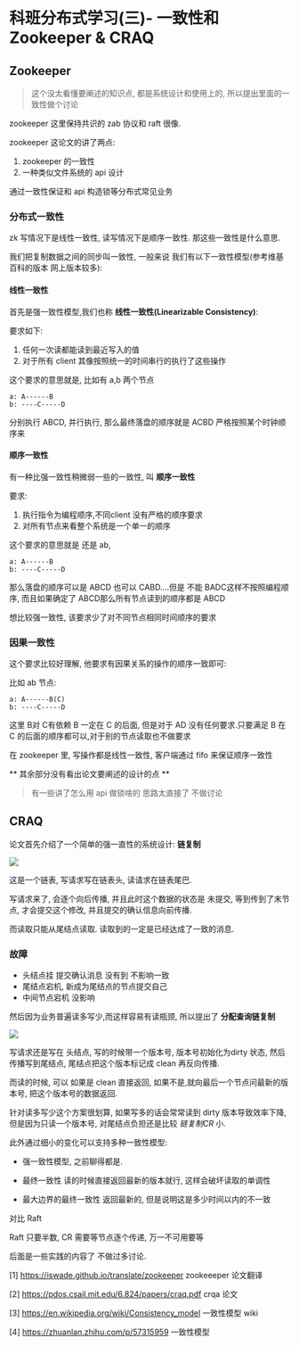 <!--
 * @Author: your name
 * @Date: 2020-06-10 16:19:25
 * @LastEditTime: 2020-06-11 23:31:58
 * @LastEditors: Please set LastEditors
 * @Description: In User Settings Edit
 * @FilePath: /code_note/分布式/分布式学习笔记(三).md
--> 
# 科班分布式学习(三)-  一致性和Zookeeper & CRAQ

## Zookeeper

> 这个没太看懂要阐述的知识点, 都是系统设计和使用上的, 所以提出里面的一致性做个讨论

zookeeper 这里保持共识的 zab 协议和 raft 很像.

zookeeper 这论文的讲了两点:

1. zookeeper 的一致性
2. 一种类似文件系统的 api 设计

通过一致性保证和 api 构造锁等分布式常见业务

### 分布式一致性

zk 写情况下是线性一致性, 读写情况下是顺序一致性. 那这些一致性是什么意思.

我们把复制数据之间的同步叫一致性, 一般来说 我们有以下一致性模型(参考维基百科的版本 网上版本较多):

#### 线性一致性

首先是强一致性模型,我们也称 **线性一致性(Linearizable Consistency)**:

要求如下:

1. 任何一次读都能读到最近写入的值 
2. 对于所有 client 其像按照统一的时间串行的执行了这些操作

这个要求的意思就是, 比如有 a,b 两个节点

```
a: A------B
b: ----C-----D
```

分别执行 ABCD, 并行执行, 那么最终落盘的顺序就是 ACBD 严格按照某个时钟顺序来

#### 顺序一致性

有一种比强一致性稍微弱一些的一致性, 叫 **顺序一致性**

要求:

1. 执行指令为编程顺序,不同client 没有严格的顺序要求
2. 对所有节点来看整个系统是一个单一的顺序

这个要求的意思就是 还是 ab,

```
a: A------B
b: ----C-----D
```

那么落盘的顺序可以是 ABCD 也可以 CABD....但是 不能 BADC这样不按照编程顺序, 而且如果确定了 ABCD那么所有节点读到的顺序都是 ABCD

想比较强一致性, 该要求少了对不同节点相同时间顺序的要求


### 因果一致性

这个要求比较好理解, 他要求有因果关系的操作的顺序一致即可:

比如 ab 节点:

```
a: A------B(C)
b: ----C-----D
```

这里 B对 C有依赖 B 一定在 C 的后面, 但是对于 AD 没有任何要求.只要满足 B 在 C 的后面的顺序都可以,对于别的节点读取也不做要求

在 zookeeper 里, 写操作都是线性一致性, 客户端通过 fifo 来保证顺序一致性


** 其余部分没有看出论文要阐述的设计的点 **

> 有一些讲了怎么用 api 做锁啥的 思路太直接了 不做讨论

## CRAQ

论文首先介绍了一个简单的强一直性的系统设计: **链复制**

![](https://gitee.com/IcyCC/PicHouse/raw/master/assests/20200611222327.png)

这是一个链表, 写请求写在链表头, 读请求在链表尾巴.

写请求来了, 会逐个向后传播, 并且此时这个数据的状态是 未提交, 
等到传到了末节点, 才会提交这个修改, 并且提交的确认信息向前传播.

而读取只能从尾结点读取. 读取到的一定是已经达成了一致的消息.

### 故障

* 头结点挂 提交确认消息 没有到 不影响一致
* 尾结点宕机, 新成为尾结点的节点提交自己
* 中间节点宕机 没影响

然后因为业务普遍读多写少,而这样容易有读瓶颈, 所以提出了 **分配查询链复制**

![](https://gitee.com/IcyCC/PicHouse/raw/master/assests/20200611230548.png)

写请求还是写在 头结点, 写的时候带一个版本号, 版本号初始化为dirty 状态, 然后传播写到尾结点, 尾结点把这个版本标记成 clean 再反向传播.

而读的时候, 可以 如果是 clean 直接返回, 如果不是,就向最后一个节点问最新的版本号, 把这个版本号的数据返回.

针对读多写少这个方案很划算, 如果写多的话会常常读到 dirty 版本导致效率下降, 但是因为只读一个版本号, 对尾结点负担还是比较 *链复制CR* 小.


此外通过细小的变化可以支持多种一致性模型:

* 强一致性模型, 之前聊得都是.

* 最终一致性  读的时候直接返回最新的版本就行, 这样会破坏读取的单调性

* 最大边界的最终一致性 返回最新的, 但是说明这是多少时间以内的不一致

对比 Raft

Raft 只要半数, CR 需要等节点逐个传递, 万一不可用要等

后面是一些实践的内容了 不做过多讨论.

[1] https://iswade.github.io/translate/zookeeper zookeeeper 论文翻译  

[2] https://pdos.csail.mit.edu/6.824/papers/craq.pdf crqa 论文  

[3] https://en.wikipedia.org/wiki/Consistency_model 一致性模型 wiki

[4] https://zhuanlan.zhihu.com/p/57315959 一致性模型